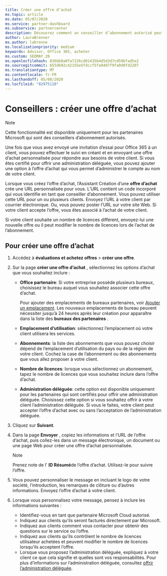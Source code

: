 ```yaml
---
title: Créer une offre d’achat
ms.topic: article
ms.date: 05/07/2020
ms.service: partner-dashboard
ms.subservice: partnercenter
description: Découvrez comment un conseiller d’abonnement autorisé peut utiliser l’espace partenaires pour créer une offre d’achat et une URL personnalisée à inclure dans les invitations à la version d’évaluation d’Office 365.
author: LauraBrenner
ms.author: labrenne
ms.localizationpriority: medium
keywords: Advisor, Office 365, acheter
ms.custom: SEOMAY.20
ms.openlocfilehash: 836bb0a0fa7226cd01435b4d5d3d7cd59bfad5e2
ms.sourcegitcommit: 655d692c42155e5fdccf5fa9407f9fa0d0fd2207
ms.translationtype: MT
ms.contentlocale: fr-FR
ms.lasthandoff: 05/08/2020
ms.locfileid: "82975110"
---
```

# <a name="advisors-create-a-purchase-offer"></a>Conseillers : créer une offre d’achat

> [!NOTE]
> Cette fonctionnalité est disponible uniquement pour les partenaires Microsoft qui sont des conseillers d’abonnement autorisés.

Une fois que vous avez envoyé une invitation d’essai pour Office 365 à un client, vous pouvez effectuer le suivi en créant et en envoyant une offre d’achat personnalisée pour répondre aux besoins de votre client. Si vous êtes certifié pour offrir une administration déléguée, vous pouvez ajouter une option à l’offre d’achat qui vous permet d’administrer le compte au nom de votre client.

Lorsque vous créez l’offre d’achat, l’Assistant Création d’une **offre d’achat** crée une URL personnalisée pour vous. L’URL contient un code incorporé qui vous identifie en tant que conseiller d’abonnement. Vous pouvez utiliser cette URL pour un ou plusieurs clients. Envoyez l’URL à votre client par courrier électronique. Ou, vous pouvez poster l’URL sur votre site Web. Si votre client accepte l’offre, vous êtes associé à l’achat de votre client.

Si votre client souhaite un nombre de licences différent, envoyez-lui une nouvelle offre ou il peut modifier le nombre de licences lors de l’achat de l’abonnement. 

## <a name="to-create-a-purchase-offer"></a>Pour créer une offre d’achat

1. Accédez à **évaluations et achetez offres** > **créer une offre**.

2. Sur la page **créer une offre d’achat** , sélectionnez les options d’achat que vous souhaitez inclure :

    - **Office partenaire**: Si votre entreprise possède plusieurs bureaux, choisissez le bureau auquel vous souhaitez associer cette offre d’achat.

        Pour ajouter des emplacements de bureaux partenaires, voir [Ajouter un emplacement](manage-locations.md). Les nouveaux emplacements de bureau peuvent nécessiter jusqu’à 24 heures après leur création pour apparaître dans la liste des **bureaux des partenaires** .

    - **Emplacement d’utilisation**: sélectionnez l’emplacement où votre client utilisera les services.
    - **Abonnements**: la liste des abonnements que vous pouvez choisir dépend de l’emplacement d’utilisation du pays ou de la région de votre client. Cochez la case de l’abonnement ou des abonnements que vous allez proposer à votre client.
    - **Nombre de licences**: lorsque vous sélectionnez un abonnement, tapez le nombre de licences que vous souhaitez inclure dans l’offre d’achat.
    - **Administration déléguée**: cette option est disponible uniquement pour les partenaires qui sont certifiés pour offrir une administration déléguée. Choisissez cette option si vous souhaitez offrir à votre client l’administration déléguée. Si vous le faites, votre client peut accepter l’offre d’achat avec ou sans l’acceptation de l’administration déléguée.

3. Cliquez sur **Suivant**.

4. Dans la page **Envoyer** , copiez les informations et l’URL de l’offre d’achat, puis collez-les dans un message électronique, un document ou une page Web pour créer une offre d’achat personnalisée.

    > [!NOTE]
    > Prenez note de l' **ID Résumé**de l’offre d’achat. Utilisez-le pour suivre l’offre.

5. Vous pouvez personnaliser le message en incluant le logo de votre société, l’introduction, les remarques de clôture ou d’autres informations. Envoyez l’offre d’achat à votre client.

6. Lorsque vous personnalisez votre message, pensez à inclure les informations suivantes :

    - Identifiez-vous en tant que partenaire Microsoft Cloud autorisé.
    - Indiquez aux clients qu’ils seront facturés directement par Microsoft.
    - Indiquez aux clients comment vous contacter pour obtenir des questions sur le service ou l’offre.
    - Indiquez aux clients qu’ils contrôlent le nombre de licences utilisateur achetées et peuvent modifier le nombre de licences lorsqu’ils acceptent l’offre.
    - Lorsque vous proposez l’administration déléguée, expliquez à votre client ce que cela signifie et quelles sont vos responsabilités. Pour plus d’informations sur l’administration déléguée, consultez [offrir l’administration déléguée](customers_revoke_admin_privileges.md).